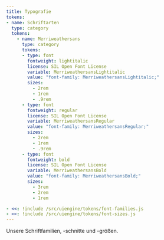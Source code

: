 ```yaml
---
title: Typografie
tokens:
- name: Schriftarten
  type: category
  tokens:
    - name: Merriweathersans
      type: category
      tokens:
      - type: font
        fontweight: lightitalic
        license: SIL Open Font License
        variable: MerriweathersansLightitalic
        value: "font-family: MerriweathersansLightitalic;"
        sizes:
          - 2rem
          - 1rem
          - .9rem
      - type: font
        fontweight: regular
        license: SIL Open Font License
        variable: MerriweathersansRegular
        value: "font-family: MerriweathersansRegular;"
        sizes:
          - 2rem
          - 1rem
          - .9rem
      - type: font
        fontweight: bold
        license: SIL Open Font License
        variable: MerriweathersansBold
        value: "font-family: MerriweathersansBold;"
        sizes:
          - 3rem
          - 2rem
          - 1rem

- <<: !include /src/uiengine/tokens/font-families.js
- <<: !include /src/uiengine/tokens/font-sizes.js
---
```

Unsere Schriftfamilien, -schnitte und -größen.
